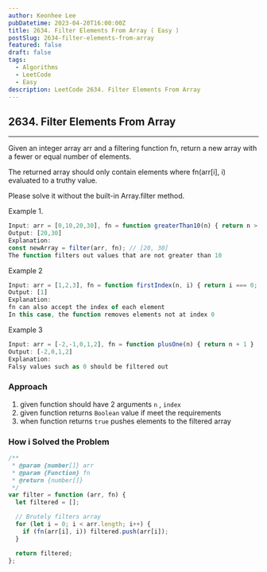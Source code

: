 ```yaml
---
author: Keonhee Lee
pubDatetime: 2023-04-20T16:00:00Z
title: 2634. Filter Elements From Array ( Easy )
postSlug: 2634-filter-elements-from-array
featured: false
draft: false
tags:
  - Algorithms
  - LeetCode
  - Easy
description: LeetCode 2634. Filter Elements From Array
---
```


## 2634. Filter Elements From Array

---

Given an integer array arr and a filtering function fn, return a new array with a fewer or equal number of elements.

The returned array should only contain elements where fn(arr[i], i) evaluated to a truthy value.

Please solve it without the built-in Array.filter method.

Example 1.

```js
Input: arr = [0,10,20,30], fn = function greaterThan10(n) { return n > 10; }
Output: [20,30]
Explanation:
const newArray = filter(arr, fn); // [20, 30]
The function filters out values that are not greater than 10
```

Example 2

```js
Input: arr = [1,2,3], fn = function firstIndex(n, i) { return i === 0; }
Output: [1]
Explanation:
fn can also accept the index of each element
In this case, the function removes elements not at index 0
```

Example 3

```js
Input: arr = [-2,-1,0,1,2], fn = function plusOne(n) { return n + 1 }
Output: [-2,0,1,2]
Explanation:
Falsy values such as 0 should be filtered out
```

### Approach

1. given function should have 2 arguments `n` , `index`
2. given function returns `Boolean` value if meet the requirements
3. when function returns `true` pushes elements to the filtered array

### How i Solved the Problem

```js
/**
 * @param {number[]} arr
 * @param {Function} fn
 * @return {number[]}
 */
var filter = function (arr, fn) {
  let filtered = [];

  // Brutely filters array
  for (let i = 0; i < arr.length; i++) {
    if (fn(arr[i], i)) filtered.push(arr[i]);
  }

  return filtered;
};
```
